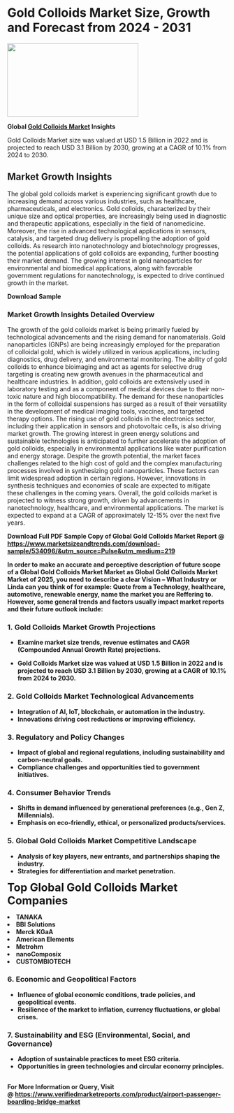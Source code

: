 <H1>Gold Colloids Market Size, Growth and Forecast from 2024 - 2031</H1><img class="aligncenter size-medium wp-image-584254" src="https://thirdeyenews.in/wp-content/uploads/2024/09/Global-Market-Research-300x168.jpeg" alt="" width="300" height="168" /><p><strong>Global&nbsp;<a href="https://www.marketsizeandtrends.com/download-sample/534096/&amp;utm_source=Pulse&amp;utm_medium=219">Gold Colloids Market</a> Insights</strong></p><p>Gold Colloids Market size was valued at USD 1.5 Billion in 2022 and is projected to reach USD 3.1 Billion by 2030, growing at a CAGR of 10.1% from 2024 to 2030.</p><p><h2>Market Growth Insights</h2> The global gold colloids market is experiencing significant growth due to increasing demand across various industries, such as healthcare, pharmaceuticals, and electronics. Gold colloids, characterized by their unique size and optical properties, are increasingly being used in diagnostic and therapeutic applications, especially in the field of nanomedicine. Moreover, the rise in advanced technological applications in sensors, catalysis, and targeted drug delivery is propelling the adoption of gold colloids. As research into nanotechnology and biotechnology progresses, the potential applications of gold colloids are expanding, further boosting their market demand. The growing interest in gold nanoparticles for environmental and biomedical applications, along with favorable government regulations for nanotechnology, is expected to drive continued growth in the market. <p><strong>Download Sample</strong></p> <h3>Market Growth Insights Detailed Overview</h3> The growth of the gold colloids market is being primarily fueled by technological advancements and the rising demand for nanomaterials. Gold nanoparticles (GNPs) are being increasingly employed for the preparation of colloidal gold, which is widely utilized in various applications, including diagnostics, drug delivery, and environmental monitoring. The ability of gold colloids to enhance bioimaging and act as agents for selective drug targeting is creating new growth avenues in the pharmaceutical and healthcare industries. In addition, gold colloids are extensively used in laboratory testing and as a component of medical devices due to their non-toxic nature and high biocompatibility. The demand for these nanoparticles in the form of colloidal suspensions has surged as a result of their versatility in the development of medical imaging tools, vaccines, and targeted therapy options. The rising use of gold colloids in the electronics sector, including their application in sensors and photovoltaic cells, is also driving market growth. The growing interest in green energy solutions and sustainable technologies is anticipated to further accelerate the adoption of gold colloids, especially in environmental applications like water purification and energy storage. Despite the growth potential, the market faces challenges related to the high cost of gold and the complex manufacturing processes involved in synthesizing gold nanoparticles. These factors can limit widespread adoption in certain regions. However, innovations in synthesis techniques and economies of scale are expected to mitigate these challenges in the coming years. Overall, the gold colloids market is projected to witness strong growth, driven by advancements in nanotechnology, healthcare, and environmental applications. The market is expected to expand at a CAGR of approximately 12-15% over the next five years. <p><strong></p><p><span class=""><strong>Download Full PDF Sample Copy of Global Gold Colloids Market Report</strong> @ <a href="https://www.marketsizeandtrends.com/download-sample/534096/&amp;utm_source=Pulse&amp;utm_medium=219" target="_blank">https://www.marketsizeandtrends.com/download-sample/534096/&amp;utm_source=Pulse&amp;utm_medium=219</a></span></p><p>In order to make an accurate and perceptive description of future scope of a Global&nbsp;Gold Colloids Market Market as Global&nbsp;Gold Colloids Market Market of 2025, you need to describe a clear Vision &ndash; What Industry or Linda can you think of for example: Quote from a Technology, healthcare, automotive, renewable energy, name the market you are Reffering to. However, some general trends and factors usually impact market reports and their future outlook include:</p><h3>1.&nbsp;<strong>Gold Colloids Market Growth Projections</strong></h3><ul><li>Examine market size trends, revenue estimates and CAGR (Compounded Annual Growth Rate) projections.</li><li><p>Gold Colloids Market size was valued at USD 1.5 Billion in 2022 and is projected to reach USD 3.1 Billion by 2030, growing at a CAGR of 10.1% from 2024 to 2030.</p></li></ul><h3>2.&nbsp;<strong>Gold Colloids Market Technological Advancements</strong></h3><ul><li>Integration of AI, IoT, blockchain, or automation in the industry.</li><li>Innovations driving cost reductions or improving efficiency.</li></ul><h3>3.&nbsp;<strong>Regulatory and Policy Changes</strong></h3><ul><li>Impact of global and regional regulations, including sustainability and carbon-neutral goals.</li><li>Compliance challenges and opportunities tied to government initiatives.</li></ul><h3>4.&nbsp;<strong>Consumer Behavior Trends</strong></h3><ul><li>Shifts in demand influenced by generational preferences (e.g., Gen Z, Millennials).</li><li>Emphasis on eco-friendly, ethical, or personalized products/services.</li></ul><h3>5.&nbsp;<strong>Global Gold Colloids Market Competitive Landscape</strong></h3><ul><li>Analysis of key players, new entrants, and partnerships shaping the industry.</li><li>Strategies for differentiation and market penetration.</li></ul><p data-pm-slice="1 1 []"><span style="color: inherit; font-family: inherit; font-size: 25px;">Top Global Gold Colloids Market Companies</span></p><div class="" data-test-id=""><p><li>TANAKA</li><li> BBI Solutions</li><li> Merck KGaA</li><li> American Elements</li><li> Metrohm</li><li> nanoComposix</li><li> CUSTOMBIOTECH</li></p></div><h3>6.&nbsp;<strong>Economic and Geopolitical Factors</strong></h3><ul><li>Influence of global economic conditions, trade policies, and geopolitical events.</li><li>Resilience of the market to inflation, currency fluctuations, or global crises.</li></ul><h3>7.&nbsp;<strong>Sustainability and ESG (Environmental, Social, and Governance)</strong></h3><ul><li>Adoption of sustainable practices to meet ESG criteria.</li><li>Opportunities in green technologies and circular economy principles.</li></ul><h2><strong style="font-size: 14px;">For More Information or Query, Visit @&nbsp;</strong><a style="background-color: #ffffff; font-size: 14px;" href="https://www.marketsizeandtrends.com/report/gold-colloids-market/" target="_blank">https://www.verifiedmarketreports.com/product/airport-passenger-boarding-bridge-market</a></h2>
